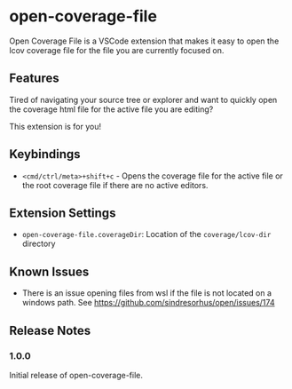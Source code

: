 # open-coverage-file

Open Coverage File is a VSCode extension that makes it easy to open the lcov coverage file for the file you are currently focused on.

## Features

Tired of navigating your source tree or explorer and want to quickly open the coverage html file for the active file you are editing?

This extension is for you!

## Keybindings

* `<cmd/ctrl/meta>+shift+c` - Opens the coverage file for the active file or the root coverage file if there are no active editors.

## Extension Settings

* `open-coverage-file.coverageDir`: Location of the `coverage/lcov-dir` directory

## Known Issues

* There is an issue opening files from wsl if the file is not located on a windows path. See https://github.com/sindresorhus/open/issues/174

## Release Notes

### 1.0.0

Initial release of open-coverage-file.